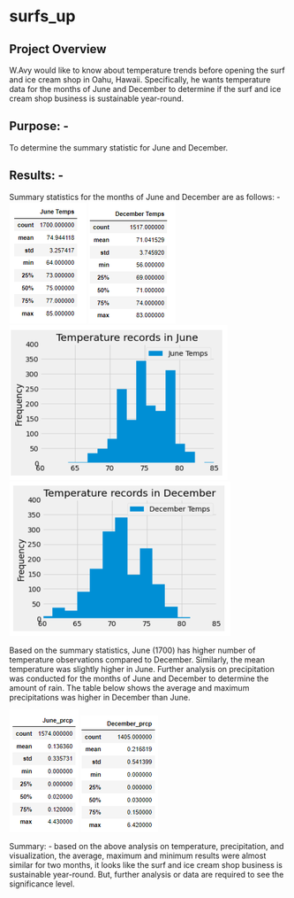 # surfs_up

## Project Overview
W.Avy would like to know about temperature trends before opening the surf and ice cream shop in Oahu, Hawaii. 
Specifically, he wants temperature data for the months of June and December  to determine if the surf and ice cream shop business is sustainable year-round. 

## Purpose: - 
To determine the summary statistic for June and December. 

## Results: - 
Summary statistics for the months of June and December are as follows: -  
![Map](June_Temp.PNG)                                  ![Map](Dec_Temp.PNG)
![Map](Plot_June_Temp.PNG)                             ![Map](Plot_Dec_Temp.PNG)

Based on the summary statistics, June (1700) has higher number of temperature observations compared to December. Similarly, the mean temperature was 
slightly higher in June. Further analysis on precipitation was conducted for the months of June and December to determine the amount of rain. 
The table below shows the average and maximum precipitations was higher in December than June. 

![Map](June_Prcp.PNG)                                  ![Map](Dec_Prcp.PNG)

Summary: - based on the above analysis on temperature, precipitation, and visualization, the average, maximum and minimum results were 
almost similar for two months, it looks like the surf and ice cream shop business is sustainable year-round. But, further analysis or 
data are required to see the significance level. 